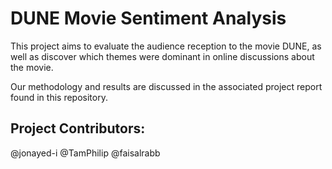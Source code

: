 # DUNE Movie Sentiment Analysis

This project aims to evaluate the audience reception to the movie DUNE, as well as discover which themes were dominant in online discussions about the movie. 

Our methodology and results are discussed in the associated project report found in this repository. 




## Project Contributors:

@jonayed-i @TamPhilip @faisalrabb  